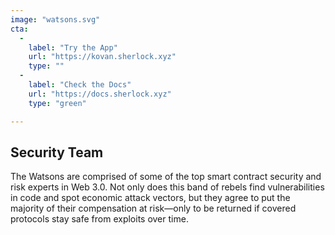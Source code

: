 ```yaml
---
image: "watsons.svg"
cta:
  -
    label: "Try the App"
    url: "https://kovan.sherlock.xyz"
    type: ""
  -
    label: "Check the Docs"
    url: "https://docs.sherlock.xyz"
    type: "green"

---
```


## Security Team
The Watsons are comprised of some of the top smart contract security and risk experts in Web 3.0. Not only does this band of rebels find vulnerabilities in code and spot economic attack vectors, but they agree to put the majority of their compensation at risk—only to be returned if covered protocols stay safe from exploits over time.
